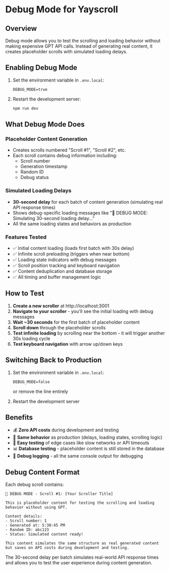 # Debug Mode for Yayscroll

## Overview
Debug mode allows you to test the scrolling and loading behavior without making expensive GPT API calls. Instead of generating real content, it creates placeholder scrolls with simulated loading delays.

## Enabling Debug Mode

1. Set the environment variable in `.env.local`:
   ```
   DEBUG_MODE=true
   ```

2. Restart the development server:
   ```bash
   npm run dev
   ```

## What Debug Mode Does

### Placeholder Content Generation
- Creates scrolls numbered "Scroll #1", "Scroll #2", etc.
- Each scroll contains debug information including:
  - Scroll number
  - Generation timestamp
  - Random ID
  - Debug status

### Simulated Loading Delays
- **30-second delay** for each batch of content generation (simulating real API response times)
- Shows debug-specific loading messages like "🧪 DEBUG MODE: Simulating 30-second loading delay..."
- All the same loading states and behaviors as production

### Features Tested
- ✅ Initial content loading (loads first batch with 30s delay)
- ✅ Infinite scroll preloading (triggers when near bottom)
- ✅ Loading state indicators with debug messages
- ✅ Scroll position tracking and keyboard navigation
- ✅ Content deduplication and database storage
- ✅ All timing and buffer management logic

## How to Test

1. **Create a new scroller** at http://localhost:3001
2. **Navigate to your scroller** - you'll see the initial loading with debug messages
3. **Wait ~30 seconds** for the first batch of placeholder content
4. **Scroll down** through the placeholder scrolls
5. **Test infinite loading** by scrolling near the bottom - it will trigger another 30s loading cycle
6. **Test keyboard navigation** with arrow up/down keys

## Switching Back to Production

1. Set the environment variable in `.env.local`:
   ```
   DEBUG_MODE=false
   ```
   or remove the line entirely

2. Restart the development server

## Benefits

- 💰 **Zero API costs** during development and testing
- 🔄 **Same behavior** as production (delays, loading states, scrolling logic)
- 🧪 **Easy testing** of edge cases like slow networks or API timeouts
- 📊 **Database testing** - placeholder content is still stored in the database
- 🐛 **Debug logging** - all the same console output for debugging

## Debug Content Format

Each debug scroll contains:
```
🧪 DEBUG MODE - Scroll #1: [Your Scroller Title]

This is placeholder content for testing the scrolling and loading behavior without using GPT.

Content details:
- Scroll number: 1
- Generated at: 5:30:45 PM
- Random ID: abc123
- Status: Simulated content ready!

This content simulates the same structure as real generated content but saves on API costs during development and testing.
```

The 30-second delay per batch simulates real-world API response times and allows you to test the user experience during content generation.